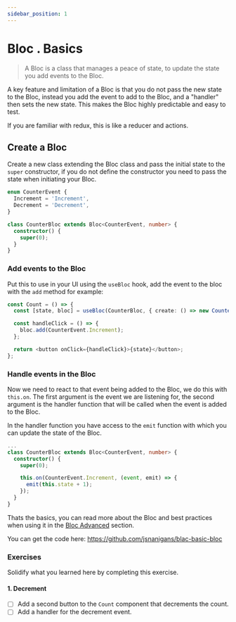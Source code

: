 ```yaml
---
sidebar_position: 1
---
```


# Bloc . Basics

> A Bloc is a class that manages a peace of state, to update the state you add events to the Bloc.

A key feature and limitation of a Bloc is that you do not pass the new state to the Bloc, instead you add the event to add to the Bloc, and a "handler" then sets the new state. This makes the Bloc highly predictable and easy to test.

If you are familiar with redux, this is like a reducer and actions.


## Create a Bloc 
Create a new class extending the Bloc class and pass the initial state to the `super` constructor, if you do not define the constructor you need to pass the state when initiating your Bloc.

```ts title="CounterEvent.ts"
enum CounterEvent {
  Increment = 'Increment',
  Decrement = 'Decrement',
}

class CounterBloc extends Bloc<CounterEvent, number> {
  constructor() {
    super(0);
  }
}
```

### Add events to the Bloc
Put this to use in your UI using the `useBloc` hook, add the event to the bloc with the `add` method for example:
```ts {5} title="Count.tsx"
const Count = () => {
  const [state, bloc] = useBloc(CounterBloc, { create: () => new CounterBloc() });

  const handleClick = () => {
    bloc.add(CounterEvent.Increment);
  };

  return <button onClick={handleClick}>{state}</button>;
};
```

### Handle events in the Bloc
Now we need to react to that event being added to the Bloc, we do this with `this.on`. The first argument is the event we are listening for, the second argument is the handler function that will be called when the event is added to the Bloc.

In the handler function you have access to the `emit` function with which you can update the state of the Bloc.

```ts {6-8} title="CounterEvent.ts"
...
class CounterBloc extends Bloc<CounterEvent, number> {
  constructor() {
    super(0);

    this.on(CounterEvent.Increment, (event, emit) => {
      emit(this.state + 1);
    });
  }
}
```

Thats the basics, you can read more about the Bloc and best practices when using it in the [Bloc Advanced](/docs/blac-core/bloc-advanced) section.

You can get the code here: https://github.com/jsnanigans/blac-basic-bloc


### Exercises
Solidify what you learned here by completing this exercise.

#### 1. Decrement
- [ ] Add a second button to the `Count` component that decrements the count.
- [ ] Add a handler for the decrement event.
